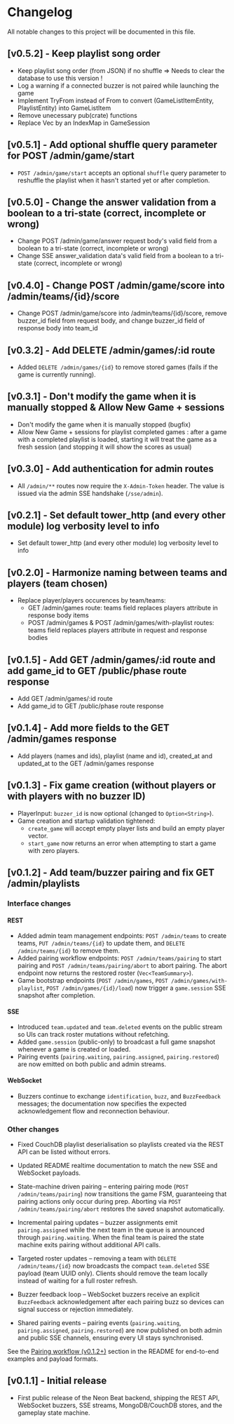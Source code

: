 # Changelog

All notable changes to this project will be documented in this file.

## [v0.5.2] - Keep playlist song order

- Keep playlist song order (from JSON) if no shuffle => Needs to clear the database to use this version !
- Log a warning if a connected buzzer is not paired while launching the game
- Implement TryFrom instead of From to convert (GameListItemEntity, PlaylistEntity) into GameListItem
- Remove unecessary pub(crate) functions
- Replace Vec<Team> by an IndexMap<Team> in GameSession

## [v0.5.1] - Add optional shuffle query parameter for POST /admin/game/start

- `POST /admin/game/start` accepts an optional `shuffle` query parameter to reshuffle the playlist when it hasn't started yet or after completion.

## [v0.5.0] - Change the answer validation from a boolean to a tri-state (correct, incomplete or wrong)

- Change POST /admin/game/answer request body's valid field from a boolean to a tri-state (correct, incomplete or wrong)
- Change SSE answer_validation data's valid field from a boolean to a tri-state (correct, incomplete or wrong)

## [v0.4.0] - Change POST /admin/game/score into /admin/teams/{id}/score

- Change POST /admin/game/score into /admin/teams/{id}/score, remove buzzer_id field from request body, and change buzzer_id field of response body into team_id

## [v0.3.2] - Add DELETE /admin/games/:id route

- Added `DELETE /admin/games/{id}` to remove stored games (fails if the game is currently running).

## [v0.3.1] - Don't modify the game when it is manually stopped & Allow New Game + sessions

- Don't modify the game when it is manually stopped (bugfix)
- Allow New Game + sessions for playlist completed games : after a game with a completed playlist is loaded, starting it will treat the game as a fresh session (and stopping it will show the scores as usual)

## [v0.3.0] - Add authentication for admin routes

- All `/admin/**` routes now require the `X-Admin-Token` header. The value is issued via the admin SSE handshake (`/sse/admin`).

## [v0.2.1] - Set default tower_http (and every other module) log verbosity level to info

- Set default tower_http (and every other module) log verbosity level to info

## [v0.2.0] - Harmonize naming between teams and players (team chosen)

- Replace player/players occurences by team/teams:
   - GET /admin/games route: teams field replaces players attribute in response body items
   - POST /admin/games & POST /admin/games/with-playlist routes: teams field replaces players attribute in request and response bodies

## [v0.1.5] - Add GET /admin/games/:id route and add game_id to GET /public/phase route response

- Add GET /admin/games/:id route
- Add game_id to GET /public/phase route response

## [v0.1.4] - Add more fields to the GET /admin/games response

- Add players (names and ids), playlist (name and id), created_at and updated_at to the GET /admin/games response

## [v0.1.3] - Fix game creation (without players or with players with no buzzer ID)

- PlayerInput: `buzzer_id` is now optional (changed to `Option<String>`).
- Game creation and startup validation tightened:
	- `create_game` will accept empty player lists and build an empty player vector.
	- `start_game` now returns an error when attempting to start a game with zero players.

## [v0.1.2] - Add team/buzzer pairing and fix GET /admin/playlists

### Interface changes

#### REST
- Added admin team management endpoints: `POST /admin/teams` to create teams, `PUT /admin/teams/{id}` to update them, and `DELETE /admin/teams/{id}` to remove them.
- Added pairing workflow endpoints: `POST /admin/teams/pairing` to start pairing and `POST /admin/teams/pairing/abort` to abort pairing. The abort endpoint now returns the restored roster (`Vec<TeamSummary>`).
- Game bootstrap endpoints (`POST /admin/games`, `POST /admin/games/with-playlist`, `POST /admin/games/{id}/load`) now trigger a `game.session` SSE snapshot after completion.

#### SSE
- Introduced `team.updated` and `team.deleted` events on the public stream so UIs can track roster mutations without refetching.
- Added `game.session` (public-only) to broadcast a full game snapshot whenever a game is created or loaded.
- Pairing events (`pairing.waiting`, `pairing.assigned`, `pairing.restored`) are now emitted on both public and admin streams.

#### WebSocket
- Buzzers continue to exchange `identification`, `buzz`, and `BuzzFeedback` messages; the documentation now specifies the expected acknowledgement flow and reconnection behaviour.

### Other changes
- Fixed CouchDB playlist deserialisation so playlists created via the REST API can be listed without errors.
- Updated README realtime documentation to match the new SSE and WebSocket payloads.

- State-machine driven pairing – entering pairing mode (`POST /admin/teams/pairing`) now transitions the game FSM, guaranteeing that pairing actions only occur during prep. Aborting via `POST /admin/teams/pairing/abort` restores the saved snapshot automatically.
- Incremental pairing updates – buzzer assignments emit `pairing.assigned` while the next team in the queue is announced through `pairing.waiting`. When the final team is paired the state machine exits pairing without additional API calls.
- Targeted roster updates – removing a team with `DELETE /admin/teams/{id}` now broadcasts the compact `team.deleted` SSE payload (team UUID only). Clients should remove the team locally instead of waiting for a full roster refresh.
- Buzzer feedback loop – WebSocket buzzers receive an explicit `BuzzFeedback` acknowledgement after each pairing buzz so devices can signal success or rejection immediately.
- Shared pairing events – pairing events (`pairing.waiting`, `pairing.assigned`, `pairing.restored`) are now published on both admin and public SSE channels, ensuring every UI stays synchronised.

See the [Pairing workflow (v0.1.2+)](README.md#pairing-workflow-v012) section in the README for end-to-end examples and payload formats.

## [v0.1.1] - Initial release

- First public release of the Neon Beat backend, shipping the REST API, WebSocket buzzers, SSE streams, MongoDB/CouchDB stores, and the gameplay state machine.
